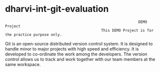 # dharvi-int-git-evaluation

                                                                 DEMO Project
                                                This DEMO Project is for the practice purpose only.
                                                 
                                                           
Git is an open-source distributed version control system. It is designed to handle minor to major projects with high speed and efficiency. It is developed to co-ordinate the
work among the developers. The version control allows us to track and work together with our team members at the same workspace.                                             
